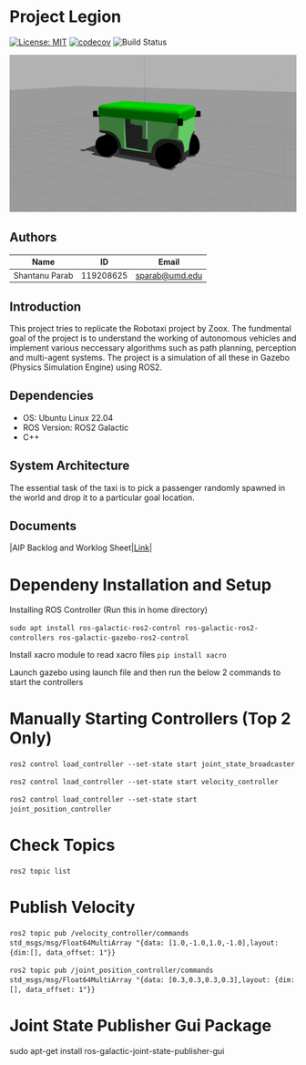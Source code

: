 
# Project Legion

[![License: MIT](https://img.shields.io/badge/License-MIT-blue.svg)](https://opensource.org/licenses/MIT) 
[![codecov](https://codecov.io/gh/shantanuparabumd/project_legion/graph/badge.svg?token=WS0I96DIDU)](https://codecov.io/gh/shantanuparabumd/project_legion)
![Build Status](https://github.com/shantanuparabumd/project_legion/actions/workflows/project_legion_git_ci.yml/badge.svg)


![Project Legion](/images/robotaxi.jpg)

## Authors

|Name|ID|Email|
|:---:|:---:|:---:|
|Shantanu Parab|119208625|sparab@umd.edu|


## Introduction

 This project tries to replicate the Robotaxi project by Zoox. The fundmental goal of the project is to understand the working of autonomous vehicles and implement various neccessary algorithms such as path planning, perception and multi-agent systems. The project is a simulation of all these in Gazebo (Physics Simulation Engine) using ROS2.

## Dependencies

- OS: Ubuntu Linux 22.04
- ROS Version: ROS2 Galactic
- C++

## System Architecture

The essential task of the taxi is to pick a passenger randomly spawned in the world and drop it to a particular goal location.


## Documents

|AIP Backlog and Worklog Sheet|[Link](https://docs.google.com/spreadsheets/d/1OLjYREJhVSBwzK9YCMAjV7O8FSent7a0hvpAadGcQXk/edit?usp=sharing)|
<!-- |Sprint and Review Meeting Notes|[Link](https://docs.google.com/document/d/1zADA51S8-DCuGPjZB7dvrBzD6DiS--uvvF-nh4I-Mvw/edit?usp=sharing)| -->



# Dependeny Installation and Setup

Installing ROS Controller (Run this in home directory)

`sudo apt install ros-galactic-ros2-control ros-galactic-ros2-controllers ros-galactic-gazebo-ros2-control`

Install xacro module to read xacro files
`pip install xacro`

Launch gazebo using launch file and then run the below 2 commands to start the controllers
# Manually Starting Controllers (Top 2 Only)

`ros2 control load_controller --set-state start joint_state_broadcaster`

`ros2 control load_controller --set-state start velocity_controller`

`ros2 control load_controller --set-state start joint_position_controller`

# Check Topics

`ros2 topic list`

# Publish Velocity

`ros2 topic pub /velocity_controller/commands std_msgs/msg/Float64MultiArray "{data: [1.0,-1.0,1.0,-1.0],layout: {dim:[], data_offset: 1"}}`

`ros2 topic pub /joint_position_controller/commands std_msgs/msg/Float64MultiArray "{data: [0.3,0.3,0.3,0.3],layout: {dim:[], data_offset: 1"}}`

# Joint State Publisher Gui Package
sudo apt-get install ros-galactic-joint-state-publisher-gui
